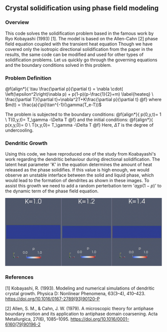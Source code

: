 Crystal solidification using phase field modeling
------------------------------------------
### Overview
This code solves the solidification problem based in the famous work by Ryo Kobayashi (1993) [1]. 
The model is based on the Allen-Cahn [2] phase field equation coupled with the transient heat 
equation Though we have covered only the isotropic directional solidification from the paper in the 
results, the same code can be modified and used for other types of solidification problems. Let us 
quickly go through the governing equations and the boundary conditions solved in this problem.

### Problem Definition
@f{align*}{
\tau \frac{\partial p}{\partial t} = \nabla \cdot( \left(\epsilon^2\right)\nabla p) + p(1-p)(p-\frac{1}{2}+m) \label{heateq} \\
\frac{\partial T}{\partial t}=\nabla^2T+K\frac{\partial p}{\partial t}
@f}
where $m(t) = \frac{a}{\pi}\tan^{-1}(\gamma(T_e-T))$

The problem is subjected to the boundary conditions:
@f{align*}{
p(0,y,t)= 1 \\
T(0,y,t)= T_\gamma -\Delta T
@f}
and the initial conditions:
@f{align*}{
p(x,y,0)= 0 \\
T(x,y,0)= T_\gamma -\Delta T
@f}
Here, $\Delta T$ is the degree of undercooling.

### Dendritic Growth
Using this code, we have reproduced one of the study from Koabayashi's work regarding the dendritic 
behaviour during directional solidification. The latent heat parameter 'K' in the equation determines 
the amount of heat released as the phase solidifies. If this value is high enough, we would observe an 
unstable interface between the solid and liquid phase, which would lead to the formation of dendrites 
as shown in these images. To assist this growth we need to add a random perterbation term 
'$a \chi p (1-p)$' to the dynamic term of the phase field equation.

![Screenshot](./doc/images/K=1v1.2v1.4.gif)

### References
[1]  Kobayashi, R. (1993). Modeling and numerical simulations of dendritic crystal growth. Physica D: Nonlinear Phenomena, 63(3–4), 410–423. https://doi.org/10.1016/0167-2789(93)90120-P

[2] Allen, S. M., & Cahn, J. W. (1979). A microscopic theory for antiphase boundary motion and its application to antiphase domain coarsening. Acta Metallurgica, 27(6), 1085–1095. https://doi.org/10.1016/0001-6160(79)90196-2
